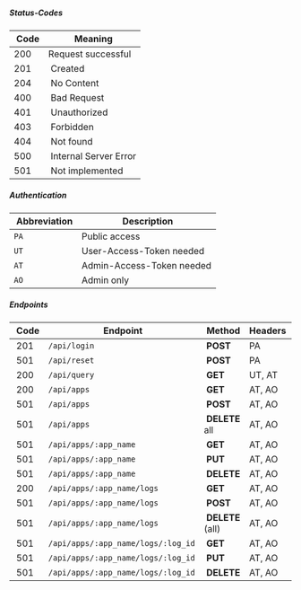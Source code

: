##### Status-Codes

| Code | Meaning |
|------|---------|
| <span class="green">200</span> | Request successful |
| <span class="green">201</span> | Created |
| <span class="green">204</span> | No Content |
| <span class="red">400</span> | Bad Request |
| <span class="red">401</span> | Unauthorized |
| <span class="red">403</span> | Forbidden |
| <span class="red">404</span> | Not found |
| <span class="red">500</span> | Internal Server Error |
| <span class="blue">501</span> | Not implemented |


##### Authentication

| Abbreviation | Description |
|--------------|-------------|
| `PA` | Public access |
| `UT` | User-Access-Token needed |
| `AT` | Admin-Access-Token needed |
| `AO` | Admin only |


##### Endpoints

| Code | Endpoint | Method | Headers | Query |
|------|----------|--------|---------|-------|
| <span class="green">201</span> | `/api/login` | **POST** | PA |
| <span class="blue">501</span> | `/api/reset` | **POST** | PA |
| <span class="green">200</span> | `/api/query` | **GET** | UT, AT |
| <span class="green">200</span> | `/api/apps` | **GET** | AT, AO |
| <span class="blue">501</span> | `/api/apps` | **POST** | AT, AO |
| <span class="blue">501</span> | `/api/apps` | **DELETE** all | AT, AO |
| <span class="blue">501</span> | `/api/apps/:app_name` | **GET** | AT, AO |
| <span class="blue">501</span> | `/api/apps/:app_name` | **PUT** | AT, AO |
| <span class="blue">501</span> | `/api/apps/:app_name` | **DELETE** | AT, AO |
| <span class="green">200</span> | `/api/apps/:app_name/logs` | **GET** | AT, AO |
| <span class="blue">501</span> | `/api/apps/:app_name/logs` | **POST** | AT, AO |
| <span class="blue">501</span> | `/api/apps/:app_name/logs` | **DELETE** (all) | AT, AO |
| <span class="blue">501</span> | `/api/apps/:app_name/logs/:log_id` | **GET** | AT, AO |
| <span class="blue">501</span> | `/api/apps/:app_name/logs/:log_id` | **PUT** | AT, AO |
| <span class="blue">501</span> | `/api/apps/:app_name/logs/:log_id` | **DELETE** | AT, AO |

